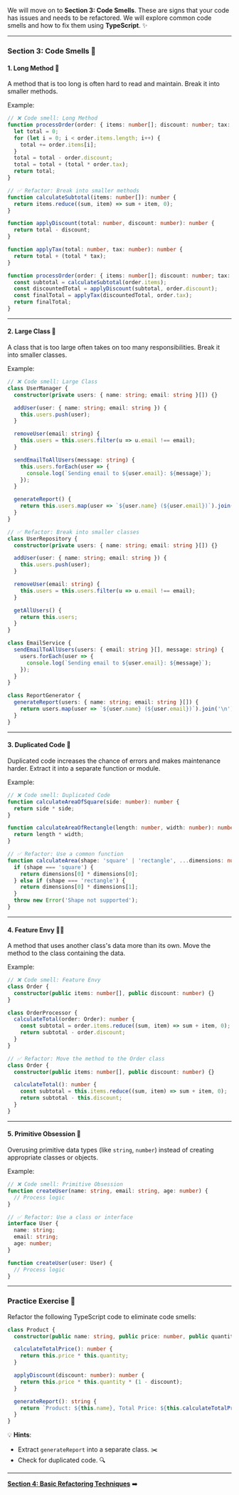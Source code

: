 We will move on to **Section 3: Code Smells**. These are signs that your code has issues and needs to be refactored. We will explore common code smells and how to fix them using **TypeScript**. ✨

---

### **Section 3: Code Smells** 🚨

#### **1. Long Method** 📏
A method that is too long is often hard to read and maintain. Break it into smaller methods.

Example:
```typescript
// ❌ Code smell: Long Method
function processOrder(order: { items: number[]; discount: number; tax: number }): number {
  let total = 0;
  for (let i = 0; i < order.items.length; i++) {
    total += order.items[i];
  }
  total = total - order.discount;
  total = total + (total * order.tax);
  return total;
}

// ✅ Refactor: Break into smaller methods
function calculateSubtotal(items: number[]): number {
  return items.reduce((sum, item) => sum + item, 0);
}

function applyDiscount(total: number, discount: number): number {
  return total - discount;
}

function applyTax(total: number, tax: number): number {
  return total + (total * tax);
}

function processOrder(order: { items: number[]; discount: number; tax: number }): number {
  const subtotal = calculateSubtotal(order.items);
  const discountedTotal = applyDiscount(subtotal, order.discount);
  const finalTotal = applyTax(discountedTotal, order.tax);
  return finalTotal;
}
```

---

#### **2. Large Class** 🏢
A class that is too large often takes on too many responsibilities. Break it into smaller classes.

Example:
```typescript
// ❌ Code smell: Large Class
class UserManager {
  constructor(private users: { name: string; email: string }[]) {}

  addUser(user: { name: string; email: string }) {
    this.users.push(user);
  }

  removeUser(email: string) {
    this.users = this.users.filter(u => u.email !== email);
  }

  sendEmailToAllUsers(message: string) {
    this.users.forEach(user => {
      console.log(`Sending email to ${user.email}: ${message}`);
    });
  }

  generateReport() {
    return this.users.map(user => `${user.name} (${user.email})`).join('\n');
  }
}

// ✅ Refactor: Break into smaller classes
class UserRepository {
  constructor(private users: { name: string; email: string }[]) {}

  addUser(user: { name: string; email: string }) {
    this.users.push(user);
  }

  removeUser(email: string) {
    this.users = this.users.filter(u => u.email !== email);
  }

  getAllUsers() {
    return this.users;
  }
}

class EmailService {
  sendEmailToAllUsers(users: { email: string }[], message: string) {
    users.forEach(user => {
      console.log(`Sending email to ${user.email}: ${message}`);
    });
  }
}

class ReportGenerator {
  generateReport(users: { name: string; email: string }[]) {
    return users.map(user => `${user.name} (${user.email})`).join('\n');
  }
}
```

---

#### **3. Duplicated Code** 🔁
Duplicated code increases the chance of errors and makes maintenance harder. Extract it into a separate function or module.

Example:
```typescript
// ❌ Code smell: Duplicated Code
function calculateAreaOfSquare(side: number): number {
  return side * side;
}

function calculateAreaOfRectangle(length: number, width: number): number {
  return length * width;
}

// ✅ Refactor: Use a common function
function calculateArea(shape: 'square' | 'rectangle', ...dimensions: number[]): number {
  if (shape === 'square') {
    return dimensions[0] * dimensions[0];
  } else if (shape === 'rectangle') {
    return dimensions[0] * dimensions[1];
  }
  throw new Error('Shape not supported');
}
```

---

#### **4. Feature Envy** 🤷‍♂️
A method that uses another class's data more than its own. Move the method to the class containing the data.

Example:
```typescript
// ❌ Code smell: Feature Envy
class Order {
  constructor(public items: number[], public discount: number) {}
}

class OrderProcessor {
  calculateTotal(order: Order): number {
    const subtotal = order.items.reduce((sum, item) => sum + item, 0);
    return subtotal - order.discount;
  }
}

// ✅ Refactor: Move the method to the Order class
class Order {
  constructor(public items: number[], public discount: number) {}

  calculateTotal(): number {
    const subtotal = this.items.reduce((sum, item) => sum + item, 0);
    return subtotal - this.discount;
  }
}
```

---

#### **5. Primitive Obsession** 🔢
Overusing primitive data types (like `string`, `number`) instead of creating appropriate classes or objects.

Example:
```typescript
// ❌ Code smell: Primitive Obsession
function createUser(name: string, email: string, age: number) {
  // Process logic
}

// ✅ Refactor: Use a class or interface
interface User {
  name: string;
  email: string;
  age: number;
}

function createUser(user: User) {
  // Process logic
}
```

---

### **Practice Exercise** 📝
Refactor the following TypeScript code to eliminate code smells:
```typescript
class Product {
  constructor(public name: string, public price: number, public quantity: number) {}

  calculateTotalPrice(): number {
    return this.price * this.quantity;
  }

  applyDiscount(discount: number): number {
    return this.price * this.quantity * (1 - discount);
  }

  generateReport(): string {
    return `Product: ${this.name}, Total Price: ${this.calculateTotalPrice()}`;
  }
}
```

💡 **Hints**:
- Extract `generateReport` into a separate class. ✂️
- Check for duplicated code. 🔍

---

**[Section 4: Basic Refactoring Techniques](section4.md)** ➡️